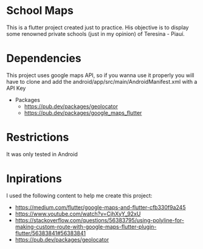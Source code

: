 # School Maps
This is a flutter project created just to practice. His objective is to display some renowned private schools (just in my opinion) of Teresina - Piauí.

# Dependencies
This project uses google maps API, so if you wanna use it properly you will have to clone and add the android/app/src/main/AndroidManifest.xml with a API Key
 - Packages
   - https://pub.dev/packages/geolocator
   - https://pub.dev/packages/google_maps_flutter
 
# Restrictions
It was only tested in Android

# Inpirations
I used the following content to help me create this project:
 - https://medium.com/flutter/google-maps-and-flutter-cfb330f9a245
 - https://www.youtube.com/watch?v=CjhXyY_92xU
 - https://stackoverflow.com/questions/56383795/using-polyline-for-making-custom-route-with-google-maps-flutter-plugin-flutter/56383841#56383841
 - https://pub.dev/packages/geolocator
 
 
